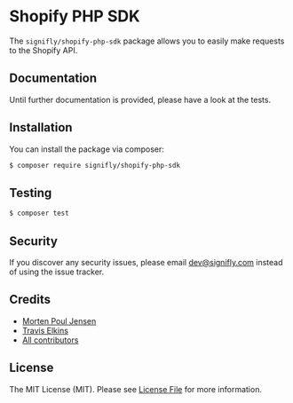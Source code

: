 # Shopify PHP SDK

The `signifly/shopify-php-sdk` package allows you to easily make requests to the Shopify API.

## Documentation
Until further documentation is provided, please have a look at the tests.

## Installation

You can install the package via composer:

```bash
$ composer require signifly/shopify-php-sdk
```

## Testing
```bash
$ composer test
```

## Security

If you discover any security issues, please email dev@signifly.com instead of using the issue tracker.

## Credits

- [Morten Poul Jensen](https://github.com/pactode)
- [Travis Elkins](https://github.com/telkins)
- [All contributors](../../contributors)

## License

The MIT License (MIT). Please see [License File](LICENSE.md) for more information.
